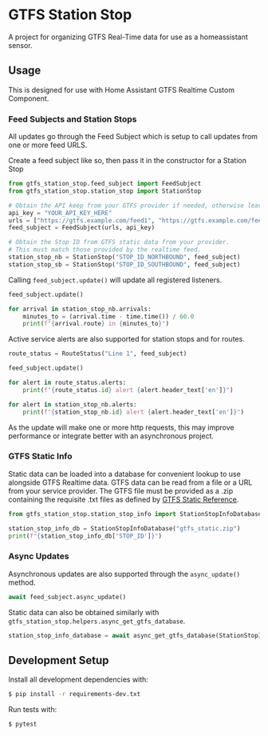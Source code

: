 # GTFS Station Stop

A project for organizing GTFS Real-Time data for use as a homeassistant sensor.

## Usage

This is designed for use with Home Assistant GTFS Realtime Custom Component.

### Feed Subjects and Station Stops

All updates go through the Feed Subject which is setup to call updates from one or more feed URLS.

Create a feed subject like so, then pass it in the constructor for a Station Stop

```python
from gtfs_station_stop.feed_subject import FeedSubject
from gtfs_station_stop.station_stop import StationStop

# Obtain the API keep from your GTFS provider if needed, otherwise leave blank.
api_key = "YOUR_API_KEY_HERE"
urls = ["https://gtfs.example.com/feed1", "https://gtfs.example.com/feed2"]
feed_subject = FeedSubject(urls, api_key)

# Obtain the Stop ID from GTFS static data from your provider.
# This must match those provided by the realtime feed.
station_stop_nb = StationStop("STOP_ID_NORTHBOUND", feed_subject)
station_stop_sb = StationStop("STOP_ID_SOUTHBOUND", feed_subject)
```

Calling `feed_subject.update()` will update all registered listeners.

```python
feed_subject.update()

for arrival in station_stop_nb.arrivals:
    minutes_to = (arrival.time - time.time()) / 60.0
    print(f"{arrival.route} in {minutes_to}")
```

Active service alerts are also supported for station stops and for routes.

```python
route_status = RouteStatus("Line 1", feed_subject)

feed_subject.update()

for alert in route_status.alerts:
    print(f"{route_status.id} alert {alert.header_text['en']}")

for alert in station_stop_nb.alerts:
    print(f"{station_stop_nb.id} alert {alert.header_text['en']}")
```

As the update will make one or more http requests, this may improve performance or integrate better with an asynchronous project.

### GTFS Static Info

Static data can be loaded into a database for convenient lookup to use alongside GTFS Realtime data. GTFS data can be read from a file or a URL from your service provider. The GTFS file must be provided as a .zip containing the requisite .txt files as defined by [GTFS Static Reference](https://developers.google.com/transit/gtfs/reference).

```python
from gtfs_station_stop.station_stop_info import StationStopInfoDatabase

station_stop_info_db = StationStopInfoDatabase("gtfs_static.zip")
print(f"{station_stop_info_db['STOP_ID']}")
```

### Async Updates

Asynchronous updates are also supported through the `async_update()` method.

```python
await feed_subject.async_update()
```

Static data can also be obtained similarly with `gtfs_station_stop.helpers.async_get_gtfs_database`.

```python
station_stop_info_database = await async_get_gtfs_database(StationStopInfoDatabase, "https://gtfsprovider.example.com/static.zip")
```

## Development Setup

Install all development dependencies with:

```bash
$ pip install -r requirements-dev.txt
```

Run tests with:

```bash
$ pytest
```
